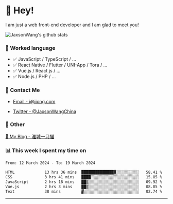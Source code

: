 # 👋 Hey!

I am just a web front-end developer and I am glad to meet you!

![JaxsonWang's github stats](https://github-readme-stats.vercel.app/api?username=JaxsonWang&&show_icons=true&&title_color=1abc9c&&icon_color=1abc9c)


### 📝 Worked language

- ✅ JavaScript / TypeScript / ...
- ✅ React Native / Flutter / UNI-App / Tora / ...
- ✅ Vue.js / React.js / ...
- ✅ Node.js / PHP / ...

### 📮 Contact Me

- [Email - i@iiong.com](mailto:i@iiong.com)

- [Twitter - @JaxsonWangChina](https://twitter.com/JaxsonWangChina)

### 🤪 Other

[📌 My Blog - 淮城一只猫](https://iiong.com)

### 📊 This week I spent my time on

<!--START_SECTION:waka-->

```txt
From: 12 March 2024 - To: 19 March 2024

HTML             13 hrs 36 mins  ██████████████▓░░░░░░░░░░   58.41 %
CSS              3 hrs 41 mins   ████░░░░░░░░░░░░░░░░░░░░░   15.85 %
JavaScript       2 hrs 18 mins   ██▒░░░░░░░░░░░░░░░░░░░░░░   09.92 %
Vue.js           2 hrs 3 mins    ██▒░░░░░░░░░░░░░░░░░░░░░░   08.85 %
Text             38 mins         ▓░░░░░░░░░░░░░░░░░░░░░░░░   02.74 %
```

<!--END_SECTION:waka-->

---
